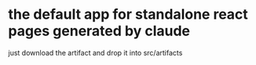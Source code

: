 # the default app for standalone react pages generated by claude
just download the artifact and drop it into src/artifacts